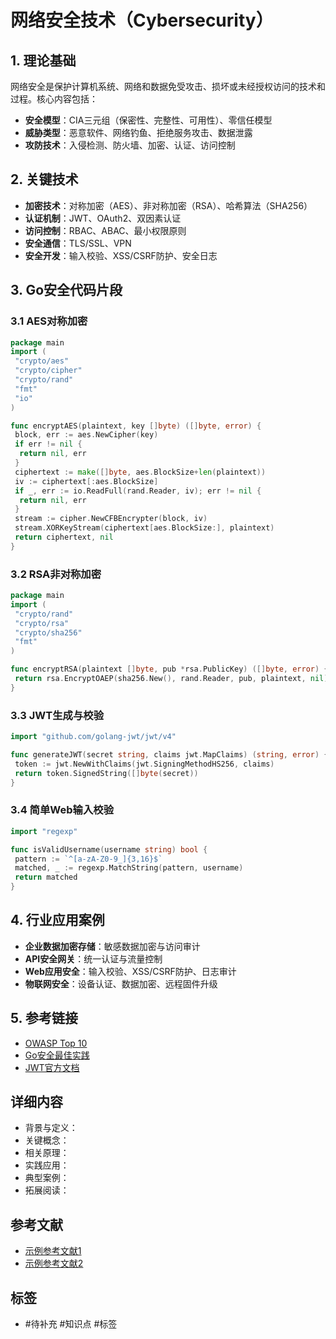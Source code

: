 # 网络安全技术（Cybersecurity）

## 1. 理论基础

网络安全是保护计算机系统、网络和数据免受攻击、损坏或未经授权访问的技术和过程。核心内容包括：

- **安全模型**：CIA三元组（保密性、完整性、可用性）、零信任模型
- **威胁类型**：恶意软件、网络钓鱼、拒绝服务攻击、数据泄露
- **攻防技术**：入侵检测、防火墙、加密、认证、访问控制

## 2. 关键技术

- **加密技术**：对称加密（AES）、非对称加密（RSA）、哈希算法（SHA256）
- **认证机制**：JWT、OAuth2、双因素认证
- **访问控制**：RBAC、ABAC、最小权限原则
- **安全通信**：TLS/SSL、VPN
- **安全开发**：输入校验、XSS/CSRF防护、安全日志

## 3. Go安全代码片段

### 3.1 AES对称加密

```go
package main
import (
 "crypto/aes"
 "crypto/cipher"
 "crypto/rand"
 "fmt"
 "io"
)

func encryptAES(plaintext, key []byte) ([]byte, error) {
 block, err := aes.NewCipher(key)
 if err != nil {
  return nil, err
 }
 ciphertext := make([]byte, aes.BlockSize+len(plaintext))
 iv := ciphertext[:aes.BlockSize]
 if _, err := io.ReadFull(rand.Reader, iv); err != nil {
  return nil, err
 }
 stream := cipher.NewCFBEncrypter(block, iv)
 stream.XORKeyStream(ciphertext[aes.BlockSize:], plaintext)
 return ciphertext, nil
}
```

### 3.2 RSA非对称加密

```go
package main
import (
 "crypto/rand"
 "crypto/rsa"
 "crypto/sha256"
 "fmt"
)

func encryptRSA(plaintext []byte, pub *rsa.PublicKey) ([]byte, error) {
 return rsa.EncryptOAEP(sha256.New(), rand.Reader, pub, plaintext, nil)
}
```

### 3.3 JWT生成与校验

```go
import "github.com/golang-jwt/jwt/v4"

func generateJWT(secret string, claims jwt.MapClaims) (string, error) {
 token := jwt.NewWithClaims(jwt.SigningMethodHS256, claims)
 return token.SignedString([]byte(secret))
}
```

### 3.4 简单Web输入校验

```go
import "regexp"

func isValidUsername(username string) bool {
 pattern := `^[a-zA-Z0-9_]{3,16}$`
 matched, _ := regexp.MatchString(pattern, username)
 return matched
}
```

## 4. 行业应用案例

- **企业数据加密存储**：敏感数据加密与访问审计
- **API安全网关**：统一认证与流量控制
- **Web应用安全**：输入校验、XSS/CSRF防护、日志审计
- **物联网安全**：设备认证、数据加密、远程固件升级

## 5. 参考链接

- [OWASP Top 10](https://owasp.org/www-project-top-ten/)
- [Go安全最佳实践](https://github.com/securego/gosec)
- [JWT官方文档](https://jwt.io/)

## 详细内容
- 背景与定义：
- 关键概念：
- 相关原理：
- 实践应用：
- 典型案例：
- 拓展阅读：

## 参考文献
- [示例参考文献1](#)
- [示例参考文献2](#)

## 标签
- #待补充 #知识点 #标签